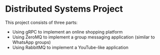 # Distributed Systems Project

This project consists of three parts:
- Using gRPC to implement an online shopping platform
- Using ZeroMQ to implement a group messaging application (similar to WhatsApp groups)
- Using RabbitMQ to implement a YouTube-like application
